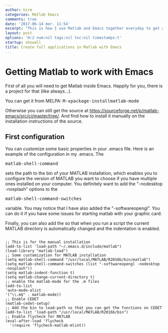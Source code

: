 ```yaml
---
author: kirm
categories: Matlab Emacs
comments: true
date: '2017-06-14 mer. 11:54'
excerpt: "This is how I use Matlab and Emacs together everyday to get a similar workflow as for other programming languages (C/C++, python etc.)."
layout: post
options: 'H:2 num:nil tags:nil toc:nil timestamps:t'
startup: showall
title: Create full applications in Matlab with Emacs
...
```


Getting Matlab to work with Emacs
=================================

First of all you will need to get Matlab inside Emacs. Happily for you,
there is a project for that (like always...).

You can get it from MELPA: <kbd>M-x</kbd><kbd>package-install</kbd><kbd>matlab-mode</kbd>

Otherwise you can still get the source at
<https://sourceforge.net/p/matlab-emacs/src/ci/master/tree/>. And find
how to install it manually on the installation instructions of the
source.

First configuration
-------------------

You can customize some basic properties in your .emacs file. Here is an
example of the configuration in my .emacs. The

<kbd>matlab-shell-command</kbd> 

sets the path to the bin of your MATLAB installation, which enables you
to configure the version of MATLAB you want to choose if you have
multiple ones installed on your computer. You definitely want to add the
"-nodesktop -nosplash" options to the

<kbd>matlab-shell-command-switches</kbd> 

variable. You may notice that I have also added the "-softwareopengl".
You can do it if you have some issues for starting matlab with your
graphic card.

Finally, you can also add the so that when you run a script the current
MATLAB directory is automatically changed and the indentation is
enabled.

<pre><code class="scheme hljs">
;; This is for the manual installation
(add-to-list 'load-path "~/.emacs.d/include/matlab")
(load-library "matlab-load")
;; Some customization for MATLAB installation
(setq matlab-shell-command "/usr/local/MATLAB/R2016b/bin/matlab")
(setq matlab-shell-command-switches (list "-softwareopengl -nodesktop -nosplash"))
(setq matlab-indent-function t)
(setq matlab-change-current-directory t)
;; enable the matlab-mode for the .m files
(add-to-list
'auto-mode-alist
'("\\.m$" . matlab-mode))
;; Enable CEDET
(matlab-cedet-setup)
;; Add the bin to load-path so that you can get the functions on CEDET
(add-to-list 'load-path "/usr/local/MATLAB/R2016b/bin")
;; Enable flycheck for MATLAB
(eval-after-load 'flycheck
  '(require 'flycheck-matlab-mlint))
</code></pre>
